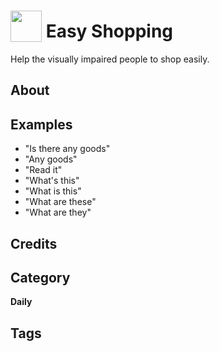 # <img src="https://raw.githack.com/FortAwesome/Font-Awesome/master/svgs/solid/robot.svg" card_color="#22A7F0" width="50" height="50" style="vertical-align:bottom"/> Easy Shopping
Help the visually impaired people to shop easily.

## About


## Examples
* "Is there any goods"
* "Any goods"
* "Read it"
* "What's this"
* "What is this"
* "What are these"
* "What are they"

## Credits


## Category
**Daily**

## Tags

